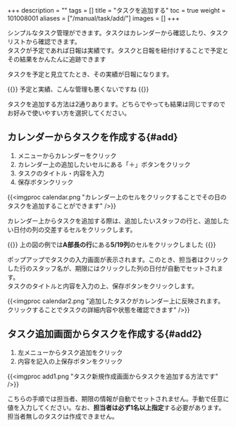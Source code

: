 +++
description = ""
tags = []
title = "タスクを追加する"
toc = true
weight = 101008001
aliases = ["/manual/task/add/"]
images = []
+++


シンプルなタスク管理ができます。タスクはカレンダーから確認したり、タスクリストから確認できます。  
タスクが予定であれば日報は実績です。タスクと日報を紐付けすることで予定とその結果をかんたんに追跡できます

タスクを予定と見立てたとき、その実績が日報になります。

{{<alice pos="right" icon="ok">}}
予定と実績、こんな管理も悪くないですね
{{</alice>}}


タスクを追加する方法は2通りあります。どちらでやっても結果は同じですのでお好みで使いやすい方を選択してください。

## カレンダーからタスクを作成する{#add}

1. メニューからカレンダーをクリック
1. カレンダー上の追加したいセルにある「＋」ボタンをクリック
1. タスクのタイトル・内容を入力
1. 保存ボタンクリック

{{<imgproc calendar.png "カレンダー上のセルをクリックすることでその日のタスクを追加することができます" />}}

カレンダー上からタスクを追加する際は、追加したいスタッフの行と、追加したい日付の列の交差するセルをクリックします。

{{<alice pos="right" icon="default">}}
上の図の例では**A部長の行**にある**5/19列**のセルをクリックしました
{{</alice>}}

ポップアップでタスクの入力画面が表示されます。このとき、担当者はクリックした行のスタッフ名が、期限にはクリックした列の日付が自動でセットされます。  
タスクのタイトルと内容を入力の上、保存ボタンをクリックします。

{{<imgproc calendar2.png "追加したタスクがカレンダー上に反映されます。クリックすることでタスクの詳細内容や状態を確認できます" />}}

## タスク追加画面からタスクを作成する{#add2}

1. 左メニューからタスク追加をクリック
1. 内容を記入の上保存ボタンをクリック

{{<imgproc add1.png "タスク新規作成画面からタスクを追加する方法です" />}}

こちらの手順では担当者、期限の情報が自動でセットされません。手動で任意に値を入力してください。なお、**担当者は必ず1名以上指定**する必要があります。担当者無しのタスクは作成できません。

